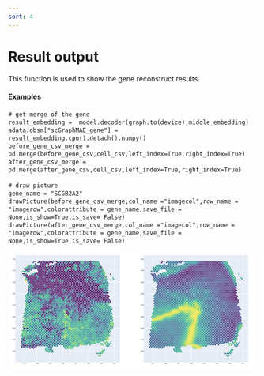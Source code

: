 ```yaml
---
sort: 4
---
```


# Result output

This function is used to show the gene reconstruct results.

#### Examples

```
# get merge of the gene
result_embedding =  model.decoder(graph.to(device),middle_embedding)
adata.obsm["scGraphMAE_gene"] = result_embedding.cpu().detach().numpy()
before_gene_csv_merge = pd.merge(before_gene_csv,cell_csv,left_index=True,right_index=True)
after_gene_csv_merge = pd.merge(after_gene_csv,cell_csv,left_index=True,right_index=True)

# draw picture
gene_name = "SCGB2A2"
drawPicture(before_gene_csv_merge,col_name ="imagecol",row_name = "imagerow",colorattribute = gene_name,save_file = None,is_show=True,is_save= False)
drawPicture(after_gene_csv_merge,col_name ="imagecol",row_name = "imagerow",colorattribute = gene_name,save_file = None,is_show=True,is_save= False)
```

<img src="../pics/6genes.jpg">


